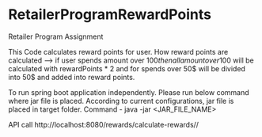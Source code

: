 # RetailerProgramRewardPoints
Retailer Program Assignment

This Code calculates reward points for user. How reward points are calculated --> if user spends amount over $100 then all amount over 100$ will be calculated 
with rewardPoints * 2 and for spends over 50$ will be divided into 50$ and added into reward points.


To run spring boot application independently. Please run below command where jar file is placed. According to current configurations, jar file is placed in target folder.
Command - 
java -jar <JAR_FILE_NAME>

API call 
http://localhost:8080/rewards/calculate-rewards/<customerId>/<amount>
  

  
